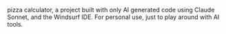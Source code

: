 pizza calculator, a project built with only AI generated code using Claude Sonnet, and the Windsurf IDE. For personal use, just to play around with AI tools. 
